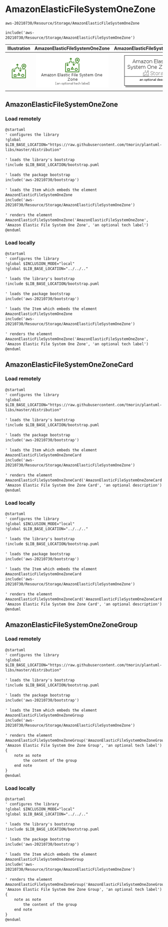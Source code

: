 # AmazonElasticFileSystemOneZone


```text
aws-20210730/Resource/Storage/AmazonElasticFileSystemOneZone
```

```text
include('aws-20210730/Resource/Storage/AmazonElasticFileSystemOneZone')
```



| Illustration | AmazonElasticFileSystemOneZone | AmazonElasticFileSystemOneZoneCard | AmazonElasticFileSystemOneZoneGroup |
| :---: | :---: | :---: | :---: |
| ![illustration for Illustration](../../../aws-20210730/Resource/Storage/AmazonElasticFileSystemOneZone.png) | ![illustration for AmazonElasticFileSystemOneZone](../../../aws-20210730/Resource/Storage/AmazonElasticFileSystemOneZone.Local.png) | ![illustration for AmazonElasticFileSystemOneZoneCard](../../../aws-20210730/Resource/Storage/AmazonElasticFileSystemOneZoneCard.Local.png) | ![illustration for AmazonElasticFileSystemOneZoneGroup](../../../aws-20210730/Resource/Storage/AmazonElasticFileSystemOneZoneGroup.Local.png) |




## AmazonElasticFileSystemOneZone

### Load remotely
```plantuml
@startuml
' configures the library
!global $LIB_BASE_LOCATION="https://raw.githubusercontent.com/tmorin/plantuml-libs/master/distribution"

' loads the library's bootstrap
!include $LIB_BASE_LOCATION/bootstrap.puml

' loads the package bootstrap
include('aws-20210730/bootstrap')

' loads the Item which embeds the element AmazonElasticFileSystemOneZone
include('aws-20210730/Resource/Storage/AmazonElasticFileSystemOneZone')

' renders the element
AmazonElasticFileSystemOneZone('AmazonElasticFileSystemOneZone', 'Amazon Elastic File System One Zone', 'an optional tech label')
@enduml
```

### Load locally
```plantuml
@startuml
' configures the library
!global $INCLUSION_MODE="local"
!global $LIB_BASE_LOCATION="../../.."

' loads the library's bootstrap
!include $LIB_BASE_LOCATION/bootstrap.puml

' loads the package bootstrap
include('aws-20210730/bootstrap')

' loads the Item which embeds the element AmazonElasticFileSystemOneZone
include('aws-20210730/Resource/Storage/AmazonElasticFileSystemOneZone')

' renders the element
AmazonElasticFileSystemOneZone('AmazonElasticFileSystemOneZone', 'Amazon Elastic File System One Zone', 'an optional tech label')
@enduml
```

## AmazonElasticFileSystemOneZoneCard

### Load remotely
```plantuml
@startuml
' configures the library
!global $LIB_BASE_LOCATION="https://raw.githubusercontent.com/tmorin/plantuml-libs/master/distribution"

' loads the library's bootstrap
!include $LIB_BASE_LOCATION/bootstrap.puml

' loads the package bootstrap
include('aws-20210730/bootstrap')

' loads the Item which embeds the element AmazonElasticFileSystemOneZoneCard
include('aws-20210730/Resource/Storage/AmazonElasticFileSystemOneZone')

' renders the element
AmazonElasticFileSystemOneZoneCard('AmazonElasticFileSystemOneZoneCard', 'Amazon Elastic File System One Zone Card', 'an optional description')
@enduml
```

### Load locally
```plantuml
@startuml
' configures the library
!global $INCLUSION_MODE="local"
!global $LIB_BASE_LOCATION="../../.."

' loads the library's bootstrap
!include $LIB_BASE_LOCATION/bootstrap.puml

' loads the package bootstrap
include('aws-20210730/bootstrap')

' loads the Item which embeds the element AmazonElasticFileSystemOneZoneCard
include('aws-20210730/Resource/Storage/AmazonElasticFileSystemOneZone')

' renders the element
AmazonElasticFileSystemOneZoneCard('AmazonElasticFileSystemOneZoneCard', 'Amazon Elastic File System One Zone Card', 'an optional description')
@enduml
```

## AmazonElasticFileSystemOneZoneGroup

### Load remotely
```plantuml
@startuml
' configures the library
!global $LIB_BASE_LOCATION="https://raw.githubusercontent.com/tmorin/plantuml-libs/master/distribution"

' loads the library's bootstrap
!include $LIB_BASE_LOCATION/bootstrap.puml

' loads the package bootstrap
include('aws-20210730/bootstrap')

' loads the Item which embeds the element AmazonElasticFileSystemOneZoneGroup
include('aws-20210730/Resource/Storage/AmazonElasticFileSystemOneZone')

' renders the element
AmazonElasticFileSystemOneZoneGroup('AmazonElasticFileSystemOneZoneGroup', 'Amazon Elastic File System One Zone Group', 'an optional tech label') {
    note as note
        the content of the group
    end note
}
@enduml
```

### Load locally
```plantuml
@startuml
' configures the library
!global $INCLUSION_MODE="local"
!global $LIB_BASE_LOCATION="../../.."

' loads the library's bootstrap
!include $LIB_BASE_LOCATION/bootstrap.puml

' loads the package bootstrap
include('aws-20210730/bootstrap')

' loads the Item which embeds the element AmazonElasticFileSystemOneZoneGroup
include('aws-20210730/Resource/Storage/AmazonElasticFileSystemOneZone')

' renders the element
AmazonElasticFileSystemOneZoneGroup('AmazonElasticFileSystemOneZoneGroup', 'Amazon Elastic File System One Zone Group', 'an optional tech label') {
    note as note
        the content of the group
    end note
}
@enduml
```


